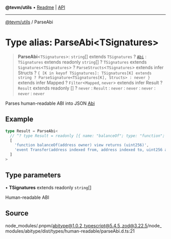 **@tevm/utils** • [Readme](../README.md) \| [API](../globals.md)

***

[@tevm/utils](../README.md) / ParseAbi

# Type alias: ParseAbi\<TSignatures\>

> **ParseAbi**\<`TSignatures`\>: `string`[] extends `TSignatures` ? [`Abi`](Abi.md) : `TSignatures` extends readonly `string`[] ? `TSignatures` extends `Signatures`\<`TSignatures`\> ? `ParseStructs`\<`TSignatures`\> extends infer Structs ? `{ [K in keyof TSignatures]: TSignatures[K] extends string ? ParseSignature<TSignatures[K], Structs> : never }` extends infer Mapped ? `Filter`\<`Mapped`, `never`\> extends infer Result ? `Result` extends readonly [] ? `never` : `Result` : `never` : `never` : `never` : `never` : `never`

Parses human-readable ABI into JSON [Abi](Abi.md)

## Example

```ts
type Result = ParseAbi<
  // ^? type Result = readonly [{ name: "balanceOf"; type: "function"; stateMutability:...
  [
    'function balanceOf(address owner) view returns (uint256)',
    'event Transfer(address indexed from, address indexed to, uint256 amount)',
  ]
>
```

## Type parameters

• **TSignatures** extends readonly `string`[]

Human-readable ABI

## Source

node\_modules/.pnpm/abitype@1.0.2\_typescript@5.4.5\_zod@3.22.5/node\_modules/abitype/dist/types/human-readable/parseAbi.d.ts:21
